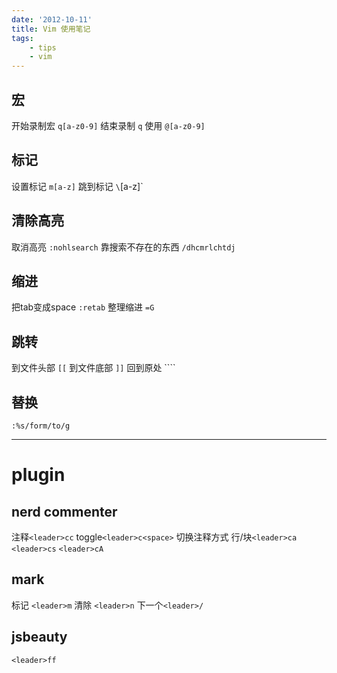 ```yaml
---
date: '2012-10-11'
title: Vim 使用笔记
tags:
    - tips
    - vim
---
```


## 宏
开始录制宏 `q[a-z0-9]`
结束录制 `q`
使用 `@[a-z0-9]`

## 标记
设置标记 `m[a-z]`
跳到标记 `\`[a-z]`

## 清除高亮
取消高亮 `:nohlsearch`
靠搜索不存在的东西 `/dhcmrlchtdj`

## 缩进
把tab变成space `:retab`
整理缩进 `=G`

## 跳转
到文件头部 `[[`
到文件底部 `]]`
回到原处 ````

## 替换
`:%s/form/to/g`

------

# plugin

## nerd commenter
注释`<leader>cc`
toggle`<leader>c<space>`
切换注释方式 行/块`<leader>ca`
`<leader>cs`
`<leader>cA`

## mark
标记 `<leader>m`
清除 `<leader>n`
下一个`<leader>/`

## jsbeauty
`<leader>ff`
